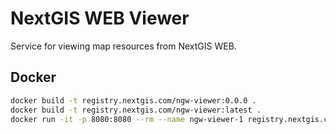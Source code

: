 # NextGIS WEB Viewer

Service for viewing map resources from NextGIS WEB.

## Docker

```bash
docker build -t registry.nextgis.com/ngw-viewer:0.0.0 .
docker build -t registry.nextgis.com/ngw-viewer:latest .
docker run -it -p 8080:8080 --rm --name ngw-viewer-1 registry.nextgis.com/ngw-viewer:0.0.0
```

